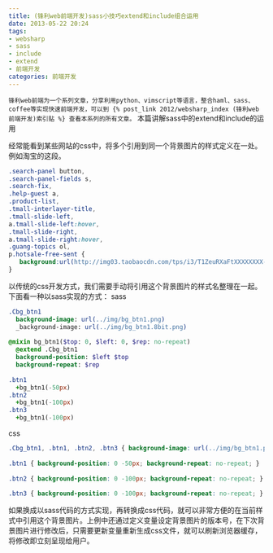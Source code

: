 ```yaml
---
title: (锋利web前端开发)sass小技巧extend和include组合运用
date: 2013-05-22 20:24
tags:
- websharp
- sass
- include
- extend
- 前端开发
categories: 前端开发
---
```


`锋利web前端为一个系列文章，分享利用python、vimscript等语言，整合haml、sass、coffee等实现快速前端开发，可以到 {% post_link 2012/websharp_index (锋利web前端开发)索引贴 %} 查看本系列的所有文章。`
本篇讲解sass中的extend和include的运用

经常能看到某些网站的css中，将多个引用到同一个背景图片的样式定义在一处。例如淘宝的这段。
```css
.search-panel button,
.search-panel-fields s,
.search-fix,
.help-guest a,
.product-list,
.tmall-interlayer-title,
.tmall-slide-left,
a.tmall-slide-left:hover,
.tmall-slide-right,
a.tmall-slide-right:hover,
.guang-topics ol,
p.hotsale-free-sent {
   background:url(http://img03.taobaocdn.com/tps/i3/T1ZeuRXaFtXXXXXXXX-300-429.png) no-repeat;
}
```
以传统的css开发方式，我们需要手动将引用这个背景图片的样式名整理在一起。下面看一种以sass实现的方式：
sass
```sass
.Cbg_btn1
  background-image: url(../img/bg_btn1.png)
  _background-image: url(../img/bg_btn1.8bit.png)
 
@mixin bg_btn1($top: 0, $left: 0, $rep: no-repeat)
  @extend .Cbg_btn1
  background-position: $left $top
  background-repeat: $rep
 
.btn1
  +bg_btn1(-50px)
.btn2
  +bg_btn1(-100px)
.btn3
  +bg_btn1(-100px)
```
css
```css
.Cbg_btn1, .btn1, .btn2, .btn3 { background-image: url(../img/bg_btn1.png); _background-image: url(../img/bg_btn1.8bit.png); }
 
.btn1 { background-position: 0 -50px; background-repeat: no-repeat; }
 
.btn2 { background-position: 0 -100px; background-repeat: no-repeat; }
 
.btn3 { background-position: 0 -100px; background-repeat: no-repeat; }
```
如果换成以sass代码的方式实现，再转换成css代码，就可以非常方便的在当前样式中引用这个背景图片。上例中还通过定义变量设定背景图片的版本号，在下次背景图片进行修改后，只需要更新变量重新生成css文件，就可以刷新浏览器缓存，将修改即立刻呈现给用户。
